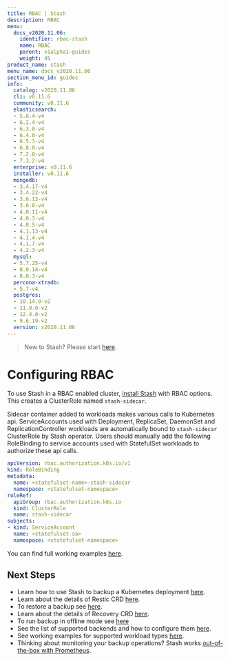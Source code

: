 ```yaml
---
title: RBAC | Stash
description: RBAC
menu:
  docs_v2020.11.06:
    identifier: rbac-stash
    name: RBAC
    parent: v1alpha1-guides
    weight: 45
product_name: stash
menu_name: docs_v2020.11.06
section_menu_id: guides
info:
  catalog: v2020.11.06
  cli: v0.11.6
  community: v0.11.6
  elasticsearch:
  - 5.6.4-v4
  - 6.2.4-v4
  - 6.3.0-v4
  - 6.4.0-v4
  - 6.5.3-v4
  - 6.8.0-v4
  - 7.2.0-v4
  - 7.3.2-v4
  enterprise: v0.11.6
  installer: v0.11.6
  mongodb:
  - 3.4.17-v4
  - 3.4.22-v4
  - 3.6.13-v4
  - 3.6.8-v4
  - 4.0.11-v4
  - 4.0.3-v4
  - 4.0.5-v4
  - 4.1.13-v4
  - 4.1.4-v4
  - 4.1.7-v4
  - 4.2.3-v4
  mysql:
  - 5.7.25-v4
  - 8.0.14-v4
  - 8.0.3-v4
  percona-xtradb:
  - 5.7-v4
  postgres:
  - 10.14.0-v2
  - 11.9.0-v2
  - 12.4.0-v2
  - 9.6.19-v2
  version: v2020.11.06
---
```


> New to Stash? Please start [here](/docs/v2020.11.06/concepts/README).

# Configuring RBAC

To use Stash in a RBAC enabled cluster, [install Stash](/docs/v2020.11.06/setup/README) with RBAC options. This creates a ClusterRole named `stash-sidecar`.

Sidecar container added to workloads makes various calls to Kubernetes api. ServiceAccounts used with Deployment, ReplicaSet, DaemonSet and ReplicationController workloads are automatically bound to `stash-sidecar` ClusterRole by Stash operator. Users should manually add the following RoleBinding to service accounts used with StatefulSet workloads to authorize these api calls.

```yaml
apiVersion: rbac.authorization.k8s.io/v1
kind: RoleBinding
metadata:
  name: <statefulset-name>-stash-sidecar
  namespace: <statefulset-namespace>
roleRef:
  apiGroup: rbac.authorization.k8s.io
  kind: ClusterRole
  name: stash-sidecar
subjects:
- kind: ServiceAccount
  name: <statefulset-sa>
  namespace: <statefulset-namespace>
```

You can find full working examples [here](/docs/v2020.11.06/guides/v1alpha1/workloads).

## Next Steps

- Learn how to use Stash to backup a Kubernetes deployment [here](/docs/v2020.11.06/guides/v1alpha1/backup).
- Learn about the details of Restic CRD [here](/docs/v2020.11.06/concepts/crds/v1alpha1/restic).
- To restore a backup see [here](/docs/v2020.11.06/guides/v1alpha1/restore).
- Learn about the details of Recovery CRD [here](/docs/v2020.11.06/concepts/crds/v1alpha1/recovery).
- To run backup in offline mode see [here](/docs/v2020.11.06/guides/v1alpha1/offline_backup)
- See the list of supported backends and how to configure them [here](/docs/v2020.11.06/guides/v1alpha1/backends/overview).
- See working examples for supported workload types [here](/docs/v2020.11.06/guides/v1alpha1/workloads).
- Thinking about monitoring your backup operations? Stash works [out-of-the-box with Prometheus](/docs/v2020.11.06/guides/v1alpha1/monitoring/overview).

